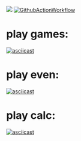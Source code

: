 
<a href="https://codeclimate.com/github/morphydidius/frontend-project-lvl1/maintainability"><img src="https://api.codeclimate.com/v1/badges/6fa847220be557783e6f/maintainability" /></a> [![GithubActionWorkflow](https://github.com/morphydidius/frontend-project-lvl1/workflows/Make-lint/badge.svg)](https://github.com/morphydidius/frontend-project-lvl1/actions)

# play games:
[![asciicast](https://asciinema.org/a/mZF7AQXErYjaUdVyGlT1D4LYE.svg)](https://asciinema.org/a/mZF7AQXErYjaUdVyGlT1D4LYE)

# play even:
[![asciicast](https://asciinema.org/a/6bUdUCknFaUK4Dr3xHH5Cj74m.svg)](https://asciinema.org/a/6bUdUCknFaUK4Dr3xHH5Cj74m)

# play calc:
[![asciicast](https://asciinema.org/a/1OQqg4ZQ3yuWfJXLxIswhA3dh.svg)](https://asciinema.org/a/1OQqg4ZQ3yuWfJXLxIswhA3dh)
